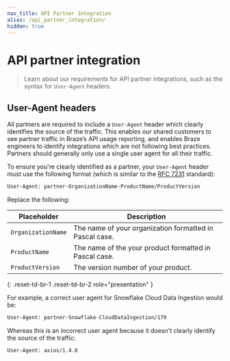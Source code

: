 ```yaml
---
nav_title: API Partner Integration
alias: /api_partner_integration/
hidden: true
---
```


# API partner integration

> Learn about our requirements for API partner integrations, such as the syntax for `User-Agent` headers.

## User-Agent headers

All partners are required to include a `User-Agent` header which clearly identifies the source of the traffic. This enables our shared customers to see partner traffic in Braze’s API usage reporting, and enables Braze engineers to identify integrations which are not following best practices. Partners should generally only use a single user agent for all their traffic.

To ensure you're clearly identified as a partner, your `User-Agent` header must use the following format (which is similar to the [RFC 7231](https://datatracker.ietf.org/doc/html/rfc7231#page-46) standard):

```bash
User-Agent: partner-OrganizationName-ProductName/ProductVersion
```

Replace the following:

| Placeholder | Description |
|-------------|-------------|
| `OrganizationName` | The name of your organization formatted in Pascal case. |
| `ProductName` | The name of the your product formatted in Pascal case. |
| `ProductVersion` | The version number of your product. |
{: .reset-td-br-1 .reset-td-br-2 role="presentation" }

For example, a correct user agent for Snowflake Cloud Data Ingestion would be:

```bash
User-Agent: partner-Snowflake-CloudDataIngestion/179
```

Whereas this is an incorrect user agent because it doesn't clearly identify the source of the traffic:

```bash
User-Agent: axios/1.4.0
``` 
